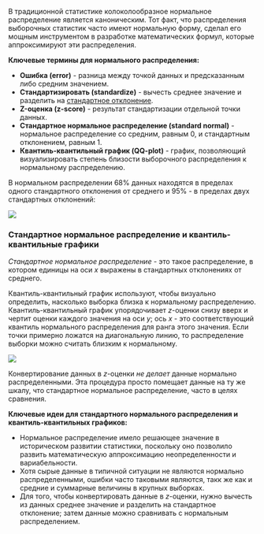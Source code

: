 В традиционной статистике колоколообразное нормальное распределение является каноническим. Тот факт, что распределения выборочных статистик часто имеют нормальную форму, сделал его мощным инструментом в разработке математических формул, которые аппроксимируют эти распределения.

**Ключевые термины для нормального распределения:**

* **Ошибка (error)** - разница между точкой данных и предсказанным либо средним значением.
* **Стандартизировать (standardize)** - вычесть среднее значение и разделить на [стандартное отклонение](https://github.com/sutourisu/Practical-statistic/blob/main/%D0%A0%D0%B0%D0%B7%D0%B2%D0%B5%D0%B4%D1%8B%D0%B2%D0%B0%D1%82%D0%B5%D0%BB%D1%8C%D0%BD%D1%8B%D0%B9%20%D0%B0%D0%BD%D0%B0%D0%BB%D0%B8%D0%B7/%D0%9E%D1%86%D0%B5%D0%BD%D0%BA%D0%B8%20%D0%B2%D0%B0%D1%80%D0%B8%D0%B0%D0%B1%D0%B5%D0%BB%D1%8C%D0%BD%D0%BE%D1%81%D1%82%D0%B8.md).
* **Z-оценка (z-score)** - результат стандартизации отдельной точки данных.
* **Стандартное нормальное распределение (standard normal)** - нормальное распределение со средним, равным 0, и стандартным отклонением, равным 1.
* **Квантиль-квантильный график (QQ-plot)** - график, позволяющий визуализировать степень близости выборочного распределения к нормальному распределению.

В нормальном распределении 68% данных находятся в пределах одного стандартного отклонения от среднего и 95% - в пределах двух стандартных отклонений:

<img src="https://i.imgur.com/iRwaVLz.png">

### Стандартное нормальное распределение и квантиль-квантильные графики

*Стандартное нормальное распределение* - это такое распределение, в котором единицы на оси $x$ выражены в стандартных отклонениях от среднего.

Квантиль-квантильный график используют, чтобы визуально определить, насколько выборка близка к нормальному распределению. Квантиль-квантильный график упорядочивает $z$-оценки снизу вверх и чертит оценки каждого значения на оси $y$; ось $x$ - это соответствующий квантиль нормального распределения для ранга этого значения. Если точки примерно ложатся на диагональную линию, то распределение выборки можно считать близким к нормальному.

<img src="https://i.imgur.com/aYkTJvg.png">

Конвертирование данных в $z$-оценки *не делает* данные нормально распределенными. Эта процедура просто помещает данные на ту же шкалу, что стандартное нормальное распределение, часто в целях сравнения.

**Ключевые идеи для стандартного нормального распределения и квантиль-квантильных графиков:**

* Нормальное распределение имело решающее значение в историческом развитии статистики, поскольку оно позволило развить математическую аппроксимацию неопределенности и вариабельности.
* Хотя сырые данные в типичной ситуации не являются нормально распределенными, ошибки часто таковыми являются, такк же как и средние и суммарные величины в крупных выборках.
* Для того, чтобы конвертировать данные в $z$-оценки, нужно вычесть из данных среднее значение и разделить на стандартное отклонение; затем данные можно сравнивать с нормальным распределением.
